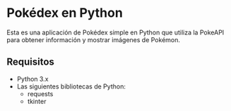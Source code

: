 # Pokédex en Python

Esta es una aplicación de Pokédex simple en Python que utiliza la PokeAPI para obtener información y mostrar imágenes de Pokémon.

## Requisitos

- Python 3.x
- Las siguientes bibliotecas de Python:
  - requests
  - tkinter

